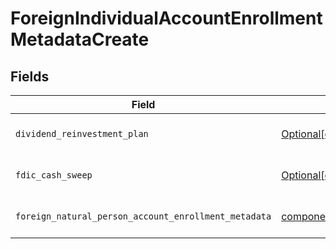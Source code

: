 # ForeignIndividualAccountEnrollmentMetadataCreate


## Fields

| Field                                                                                                                                                                                                | Type                                                                                                                                                                                                 | Required                                                                                                                                                                                             | Description                                                                                                                                                                                          | Example                                                                                                                                                                                              |
| ---------------------------------------------------------------------------------------------------------------------------------------------------------------------------------------------------- | ---------------------------------------------------------------------------------------------------------------------------------------------------------------------------------------------------- | ---------------------------------------------------------------------------------------------------------------------------------------------------------------------------------------------------- | ---------------------------------------------------------------------------------------------------------------------------------------------------------------------------------------------------- | ---------------------------------------------------------------------------------------------------------------------------------------------------------------------------------------------------- |
| `dividend_reinvestment_plan`                                                                                                                                                                         | [Optional[components.ForeignIndividualAccountEnrollmentMetadataCreateDividendReinvestmentPlan]](../../models/components/foreignindividualaccountenrollmentmetadatacreatedividendreinvestmentplan.md) | :heavy_minus_sign:                                                                                                                                                                                   | Option to auto-enroll in Dividend Reinvestment; defaults to DIVIDEND_REINVESTMENT_ENROLL                                                                                                             | DIVIDEND_REINVESTMENT_ENROLL                                                                                                                                                                         |
| `fdic_cash_sweep`                                                                                                                                                                                    | [Optional[components.ForeignIndividualAccountEnrollmentMetadataCreateFdicCashSweep]](../../models/components/foreignindividualaccountenrollmentmetadatacreatefdiccashsweep.md)                       | :heavy_minus_sign:                                                                                                                                                                                   | Option to auto-enroll in FDIC cash sweep; defaults to FDIC_CASH_SWEEP_ENROLL                                                                                                                         | FDIC_CASH_SWEEP_ENROLL                                                                                                                                                                               |
| `foreign_natural_person_account_enrollment_metadata`                                                                                                                                                 | [components.ForeignNaturalPersonAccountEnrollmentMetadataCreate](../../models/components/foreignnaturalpersonaccountenrollmentmetadatacreate.md)                                                     | :heavy_check_mark:                                                                                                                                                                                   | Enrollment metadata for Accounts that have a foreign Legal Natural Person owner.                                                                                                                     |                                                                                                                                                                                                      |